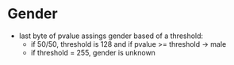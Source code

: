 # Gender
- last byte of pvalue assings gender based of a threshold:
    - if 50/50, threshold is 128 and if pvalue >= threshold -> male
    - if threshold = 255, gender is unknown
